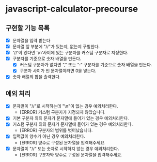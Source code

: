 # javascript-calculator-precourse

## 구현할 기능 목록

- [x] 문자열을 입력 받는다
- [x] 문자열 앞 부분에 "//"가 있는지, 없는지 구별한다.
- [x] '//'이 있다면 '\n'사이에 있는 구분자를 커스텀 구분자로 지정한다.
- [x] 구분자를 기준으로 숫자 배열을 만든다.
  - [x] 커스텀 구분자가 없다면 "," 또는 ":" 구분자를 기준으로 숫자 배열을 만든다.
  - [x] 구분자 사이가 빈 문자열이라면 0을 넣는다.
- [x] 숫자 배열의 합을 출력한다.

## 예외 처리

- [x] 문자열이 "//"로 시작하는데 "\n"이 없는 경우 예외처리한다.
  - [ERROR] 커스텀 구분자가 지정되지 않았습니다.
- [x] 기본 구분자 외의 문자가 문자열에 들어가 있는 경우 예외처리한다.
- [x] 커스텀 구분자 외의 문자가 문자열에 들어가 있는 경우 예외처리한다.
  - [ERROR] 구분자의 범위를 벗어났습니다.
- [x] 입력값이 양수가 아닌 경우 예외처리한다.
  - [ERROR] 양수로 구성된 문자열을 입력해주세요.
- [x] 문자열이 "//" 또는 숫자로 시작하지 않는 경우 예외처리한다.
  - [ERROR] 구분자와 양수로 구성된 문자열을 입력해주세요.
